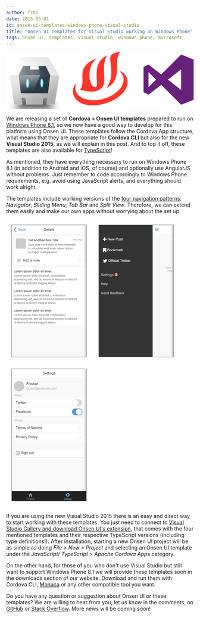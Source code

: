 ```yaml
---
author: fran
date: 2015-05-01
id: onsen-ui-templates-windows-phone-visual-studio
title: "Onsen UI Templates for Visual Studio working on Windows Phone"
tags: onsen ui, templates, visual studio, windows phone, microsoft
---
```


![Cordova + Onsen UI + Visual Studio1](/blog/content/images/2015/Apr/cordova_onsen_vs.png)

We are releasing a set of **Cordova + Onsen UI templates** prepared to run on [Windows Phone 8.1](/windows-phone-8-1-tutorial/), so we now have a good way to develop for this platform using Onsen UI. These templates follow the Cordova App structure, what means that they are appropriate for **Cordova CLI** but also for the new **Visual Studio 2015**, as we will explain in this post. And to top it off, these templates are also available for [TypeScript](type-definitions-onsenui-typescript/)!

<!-- more -->

As mentioned, they have everything necessary to run on Windows Phone 8.1 (in addition to Android and iOS, of course) and optionally use AngularJS without problems. Just remember to code accordingly to Windows Phone requirements, e.g. avoid using JavaScript alerts, and everything should work alright.

The templates include working versions of the [four navigation patterns](../guide/overview.html#ManagingMultiplePages): *Navigator*, *Sliding Menu*, *Tab Bar* and *Split View*. Therefore, we can extend them easily and make our own apps without worrying about the set up.

<img src="/blog/content/images/2015/Apr/Master-Details.png" alt="Onsen UI template Navigator Master-Details" style="display: inline-block; margin: 1em; border: 1px solid grey"/>
<img src="/blog/content/images/2015/Apr/SlidingMenu.png" alt="Onsen UI template Sliding Menu" style="display: inline-block; margin: 1em; border: 1px solid grey"/>
<img src="/blog/content/images/2015/Apr/TabBar.png" alt="Onsen UI template Tab Bar" style="display: inline-block; margin: 1em; border: 1px solid grey"/>

If you are using the new Visual Studio 2015 there is an easy and direct way to start working with these templates. You just need to connect to [Visual Studio Gallery and download Onsen UI's extension](https://visualstudiogallery.msdn.microsoft.com/8968a18d-cc94-4ebf-8183-ed0e1f6247f3), that comes with the four mentioned templates and their respective TypeScript versions (including type definitions!). After installation, starting a new Onsen UI project will be as simple as doing *File > New > Project* and selecting an Onsen UI template under the *JavaScript/ TypeScript > Apache Cordova Apps* category.

On the other hand, for those of you who don't use Visual Studio but still want to support Windows Phone 8.1 we will provide these templates soon in the downloads section of our website. Download and run them with Cordova CLI, [Monaca](https://monaca.io/) or any other compatible tool you want.

Do you have any question or suggestion about Onsen UI or these templates? We are willing to hear from you, let us know in the comments, on [GitHub](https://github.com/OnsenUI/OnsenUI/issues) or [Stack Overflow](https://stackoverflow.com/questions/tagged/onsen-ui). More news will be coming soon!
